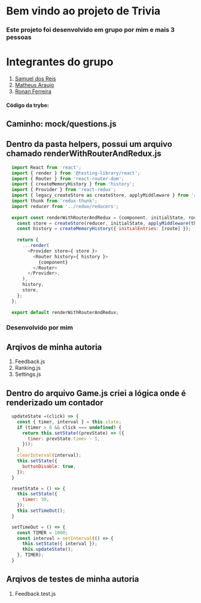 # Bem vindo ao projeto de Trivia

### Este projeto foi desenvolvido em grupo por mim e mais 3 pessoas

<h1>Integrantes do grupo</h1>

<ol>
  <li><a href= "https://github.com/holygato">Samuel dos Reis</a></li>
  <li><a href= "https://github.com/matheusfoaraujo">Matheus Araujo</a></li>
  <li><a href= "https://github.com/ronaferr">Ronan Ferreira</a></li>
</ol>


#### Código da trybe:

<h2>Caminho: mock/questions.js</h2>

<h2>Dentro da pasta helpers, possui um arquivo chamado renderWithRouterAndRedux.js</h2>

```js
  import React from 'react';
  import { render } from '@testing-library/react';
  import { Router } from 'react-router-dom';
  import { createMemoryHistory } from 'history';
  import { Provider } from 'react-redux';
  import { legacy_createStore as createStore, applyMiddleware } from 'redux';
  import thunk from 'redux-thunk';
  import reducer from '../redux/reducers';
  
  export const renderWithRouterAndRedux = (component, initialState, route = '/') => {
    const store = createStore(reducer, initialState, applyMiddleware(thunk));
    const history = createMemoryHistory({ initialEntries: [route] });
  
    return {
      ...render(
        <Provider store={ store }>
          <Router history={ history }>
            {component}
          </Router>
        </Provider>,
      ),
      history,
      store,
    };
  };
  
  export default renderWithRouterAndRedux;
```
### Desenvolvido por mim

<h2>Arqivos de minha autoria</h2>

<ol>
  <li>Feedback.js</li>
  <li>Ranking.js</li>
  <li>Settings.js</li>
</ol>

<h2>Dentro do arquivo Game.js criei a lógica onde é renderizado um contador</h2>

```js
  updateState =(click) => {
    const { timer, interval } = this.state;
    if (timer > 0 && click === undefined) {
      return this.setState((prevState) => ({
        timer: prevState.timer - 1,
      }));
    }
    clearInterval(interval);
    this.setState({
      buttonDisable: true,
    });
  }

  resetState = () => {
    this.setState({
      timer: 30,
    });
    this.setTimeOut();
  }

  setTimeOut = () => {
    const TIMER = 1000;
    const interval = setInterval(() => {
      this.setState({ interval });
      this.updateState();
    }, TIMER);
  }
```

<h2>Arqivos de testes de minha autoria</h2>

<ol>
  <li>Feedback.test.js</li>
</ol>
